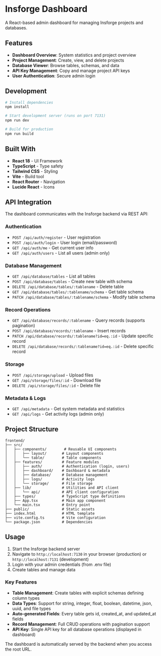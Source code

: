 # Insforge Dashboard

A React-based admin dashboard for managing Insforge projects and databases.

## Features

- **Dashboard Overview**: System statistics and project overview
- **Project Management**: Create, view, and delete projects
- **Database Viewer**: Browse tables, schemas, and data
- **API Key Management**: Copy and manage project API keys
- **User Authentication**: Secure admin login

## Development

```bash
# Install dependencies
npm install

# Start development server (runs on port 7131)
npm run dev

# Build for production
npm run build
```

## Built With

- **React 18** - UI Framework
- **TypeScript** - Type safety
- **Tailwind CSS** - Styling
- **Vite** - Build tool
- **React Router** - Navigation
- **Lucide React** - Icons

## API Integration

The dashboard communicates with the Insforge backend via REST API:

### Authentication
- `POST /api/auth/register` - User registration
- `POST /api/auth/login` - User login (email/password)
- `GET /api/auth/me` - Get current user info
- `GET /api/auth/users` - List all users (admin only)

### Database Management
- `GET /api/database/tables` - List all tables
- `POST /api/database/tables` - Create new table with schema
- `DELETE /api/database/tables/:tablename` - Delete table
- `GET /api/database/tables/:tablename/schema` - Get table schema
- `PATCH /api/database/tables/:tablename/schema` - Modify table schema

### Record Operations
- `GET /api/database/records/:tablename` - Query records (supports pagination)
- `POST /api/database/records/:tablename` - Insert records
- `PATCH /api/database/records/:tablename?id=eq.:id` - Update specific record
- `DELETE /api/database/records/:tablename?id=eq.:id` - Delete specific record

### Storage
- `POST /api/storage/upload` - Upload files
- `GET /api/storage/files/:id` - Download file
- `DELETE /api/storage/files/:id` - Delete file

### Metadata & Logs
- `GET /api/metadata` - Get system metadata and statistics
- `GET /api/logs` - Get activity logs (admin only)

## Project Structure

```
frontend/
├── src/
│   ├── components/        # Reusable UI components
│   │   ├── layout/       # Layout components
│   │   └── table/        # Table components
│   ├── features/         # Feature modules
│   │   ├── auth/         # Authentication (login, users)
│   │   ├── dashboard/    # Dashboard & metadata
│   │   ├── database/     # Database management
│   │   ├── logs/         # Activity logs
│   │   └── storage/      # File storage
│   ├── lib/              # Utilities and API client
│   │   └── api/          # API client configuration
│   ├── types/            # TypeScript type definitions
│   ├── App.tsx           # Main app component
│   └── main.tsx          # Entry point
├── public/               # Static assets
├── index.html            # HTML template
├── vite.config.ts        # Vite configuration
└── package.json          # Dependencies
```

## Usage

1. Start the Insforge backend server
2. Navigate to `http://localhost:7130` in your browser (production) or `http://localhost:7131` (development)
3. Login with your admin credentials (from .env file)
4. Create tables and manage data

### Key Features
- **Table Management**: Create tables with explicit schemas defining column types
- **Data Types**: Support for string, integer, float, boolean, datetime, json, uuid, and file types
- **Auto-generated Fields**: Every table gets id, created_at, and updated_at fields
- **Record Management**: Full CRUD operations with pagination support
- **API Key**: Single API key for all database operations (displayed in dashboard)

The dashboard is automatically served by the backend when you access the root URL.